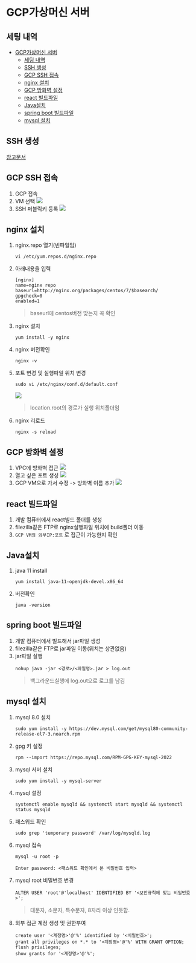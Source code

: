 # GCP가상머신 서버

## 세팅 내역
- [GCP가상머신 서버](#gcp가상머신-서버)
  - [세팅 내역](#세팅-내역)
  - [SSH 생성](#ssh-생성)
  - [GCP SSH 접속](#gcp-ssh-접속)
  - [nginx 설치](#nginx-설치)
  - [GCP 방화벽 설정](#gcp-방화벽-설정)
  - [react 빌드파일](#react-빌드파일)
  - [Java설치](#java설치)
  - [spring boot 빌드파일](#spring-boot-빌드파일)
  - [mysql 설치](#mysql-설치)

## SSH 생성
[참고문서](https://github.com/AuMaHub/how-to-use-git/tree/master/git%20ssh%20%EC%83%9D%EC%84%B1)

## GCP SSH 접속
1. GCP 접속
2. VM 선택
    ![](assets/gcp_ssh_1.png)
3. SSH 퍼블릭키 등록
    ![](assets/gcp_ssh_2.png)

## nginx 설치
1. nginx.repo 열기(빈파일임)
    ```
    vi /etc/yum.repos.d/nginx.repo
    ```
2. 아래내용을 입력
    ```
    [nginx]
    name=nginx repo
    baseurl=http://nginx.org/packages/centos/7/$basearch/
    gpgcheck=0
    enabled=1
    ```
    > baseurl에 centos버전 맞는지 꼭 확인
3. nginx 설치
    ```
    yum install -y nginx
    ```
4. nginx 버전확인
    ```
    nginx -v
    ```
5. 포트 변경 및 실행파일 위치 변경
    ```
    sudo vi /etc/nginx/conf.d/default.conf
    ```
    ![](assets/nginx_setting.png)
    > location.root의 경로가 실행 위치폴더임
6. nginx 리로드
    ```
    nginx -s reload
    ```

## GCP 방화벽 설정
1. VPC에 방화벽 접근
    ![](assets/vpc_1.png)
2. 열고 싶은 포트 생성
    ![](assets/vpc_2.png)
3. GCP VM으로 가서 수정 -> 방화벽 이름 추가
    ![](assets/vpc_3.png)

## react 빌드파일
1. 개발 컴퓨터에서 react빌드 폴더를 생성
2. filezilla같은 FTP로 nginx실행파일 위치에 build폴더 이동
3. ```GCP VM의 외부IP:포트``` 로 접근이 가능한지 확인

## Java설치 
1. java 11 install
    ```
    yum install java-11-openjdk-devel.x86_64
    ```
2. 버전확인
    ```
    java -version
    ```

##  spring boot 빌드파일
1. 개발 컴퓨터에서 빌드해서 jar파일 생성
2. filezilla같은 FTP로 jar파일 이동(위치는 상관없음)
3. jar파일 실행
    ```
    nohup java -jar <경로>/<파일명>.jar > log.out
    ```
    > 백그라운드실행에 log.out으로 로그를 남김

## mysql 설치

1. mysql 8.0 설치
    ```
    sudo yum install -y https://dev.mysql.com/get/mysql80-community-release-el7-3.noarch.rpm
    ```
2. gpg 키 설정
    ```
    rpm --import https://repo.mysql.com/RPM-GPG-KEY-mysql-2022
    ```
3. mysql 서버 설치
    ```
    sudo yum install -y mysql-server
    ```
4. mysql 설정
    ```
    systemctl enable mysqld && systemctl start mysqld && systemctl status mysqld
    ```
5. 패스워드 확인
    ```
    sudo grep 'temporary password' /var/log/mysqld.log
    ```
6. mysql 접속
    ```
    mysql -u root -p

    Enter password: <패스워드 확인에서 본 비밀번호 입력>
    ```
7. mysql root 비밀번호 변경
    ```
    ALTER USER 'root'@'localhost' IDENTIFIED BY '<보안규칙에 맞는 비밀번호>';
    ```
    > 대문자, 소문자, 특수문자, 8자리 이상 인듯함.

8. 외부 접근 계정 생성 및 권한부여
    ```
    create user '<계정명>'@'%' identified by '<비밀번호>';
    grant all privileges on *.* to '<계정명>'@'%' WITH GRANT OPTION;
    flush privileges;
    show grants for '<계정명>'@'%';
    ```
